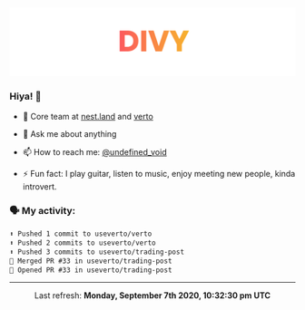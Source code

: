 
![](https://github.com/divy-work/divy-work/raw/master/assets/divy.png)

### Hiya! 👋

- 🔭 Core team at [nest.land](https://github.com/nestdotland/nest.land) and [verto](https://github.com/useverto/verto)

- 💬 Ask me about anything

- 📫 How to reach me: [@undefined_void](https://instagram.com/divy.exe)

- ⚡ Fun fact: I play guitar, listen to music, enjoy meeting new people, kinda introvert.

### 🗣 My activity:

```
⬆️ Pushed 1 commit to useverto/verto
⬆️ Pushed 2 commits to useverto/verto
⬆️ Pushed 3 commits to useverto/trading-post
🎉 Merged PR #33 in useverto/trading-post
💪 Opened PR #33 in useverto/trading-post
```

------------
<p align="center">Last refresh: <b>Monday, September 7th 2020, 10:32:30 pm UTC</b></p>
